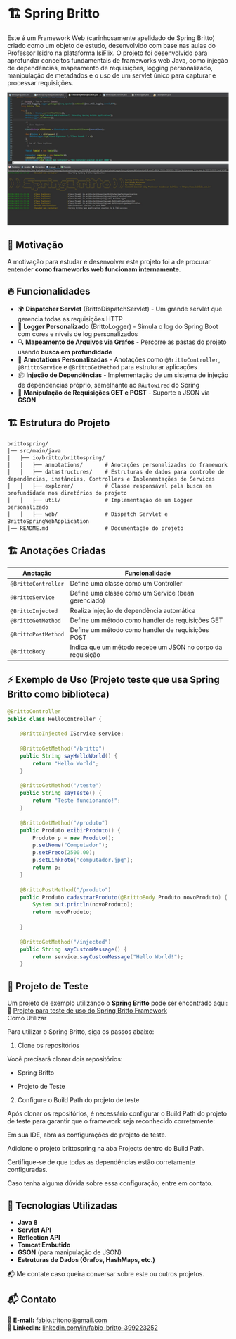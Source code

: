 # 🏗️ Spring Britto  

Este é um Framework Web (carinhosamente apelidado de Spring Britto) criado como um objeto de estudo, desenvolvido com base nas aulas do Professor Isidro na plataforma [IsiFlix](https://app.isiflix.com.br/). 
O projeto foi desenvolvido para aprofundar conceitos fundamentais de frameworks web Java, como injeção de dependências, mapeamento de requisições, logging personalizado, manipulação de metadados e o uso de um servlet único para capturar e processar requisições.

![Spring Britto](img/springbritto.jpeg)

## 🚀 Motivação  

A motivação para estudar e desenvolver este projeto foi a de procurar entender **como frameworks web funcionam internamente**.

## 🔥 Funcionalidades  

- 🌍 **Dispatcher Servlet** (BrittoDispatchServlet) - Um grande servlet que gerencia todas as requisições HTTP  
- 📜 **Logger Personalizado** (BrittoLogger) - Simula o log do Spring Boot com cores e níveis de log personalizados  
- 🔍 **Mapeamento de Arquivos via Grafos** - Percorre as pastas do projeto usando **busca em profundidade**  
- 🎯 **Annotations Personalizadas** - Anotações como `@BrittoController`, `@BrittoService` e `@BrittoGetMethod` para estruturar aplicações  
- 📦 **Injeção de Dependências** - Implementação de um sistema de injeção de dependências próprio, semelhante ao `@Autowired` do Spring  
- 🔄 **Manipulação de Requisições GET e POST** - Suporte a JSON via **GSON**  

## 🏗️ Estrutura do Projeto  

```
brittospring/
│── src/main/java
│   ├── io/britto/brittospring/
│   │   ├── annotations/       # Anotações personalizadas do framework
│   │   ├── datastructures/    # Estruturas de dados para controle de dependências, instâncias, Controllers e Inplenentações de Services
│   │   ├── explorer/          # Classe responsável pela busca em profundidade nos diretórios do projeto
│   │   ├── util/              # Implementação de um Logger personalizado
│   │   ├── web/               # Dispatch Servlet e BrittoSpringWebApplication
│── README.md                  # Documentação do projeto
```

## 🏗️ Anotações Criadas  

| Anotação             | Funcionalidade |
|----------------------|---------------|
| `@BrittoController`  | Define uma classe como um Controller |
| `@BrittoService`     | Define uma classe como um Service (bean gerenciado) |
| `@BrittoInjected`    | Realiza injeção de dependência automática |
| `@BrittoGetMethod`   | Define um método como handler de requisições GET |
| `@BrittoPostMethod`  | Define um método como handler de requisições POST |
| `@BrittoBody`        | Indica que um método recebe um JSON no corpo da requisição |

## ⚡ Exemplo de Uso  (Projeto teste que usa Spring Britto como biblioteca)

```java
@BrittoController
public class HelloController {
	
	@BrittoInjected IService service;

	@BrittoGetMethod("/britto")
	public String sayHelloWorld() {
		return "Hello World";
	}
	
	@BrittoGetMethod("/teste")
	public String sayTeste() {
		return "Teste funcionando!";
	}
	
	@BrittoGetMethod("/produto")
	public Produto exibirProduto() {
		Produto p = new Produto();
		p.setNome("Computador");
		p.setPreco(2500.00);
		p.setLinkFoto("computador.jpg");
		return p;
	}
	
	@BrittoPostMethod("/produto")
	public Produto cadastrarProduto(@BrittoBody Produto novoProduto) {
		System.out.println(novoProduto);
		return novoProduto;
		
	}
	
	@BrittoGetMethod("/injected")
	public String sayCustomMessage() {
		return service.sayCustomMessage("Hello World!");
	}
```

## 🔗 Projeto de Teste  

Um projeto de exemplo utilizando o **Spring Britto** pode ser encontrado aqui:  
🔗 [Projeto para teste de uso do Spring Britto Framework](https://github.com/FabioBritto/web-application-springbritto)  
Como Utilizar

Para utilizar o Spring Britto, siga os passos abaixo:

1. Clone os repositórios

Você precisará clonar dois repositórios:

- Spring Britto

- Projeto de Teste

2. Configure o Build Path do projeto de teste

Após clonar os repositórios, é necessário configurar o Build Path do projeto de teste para garantir que o framework seja reconhecido corretamente:

Em sua IDE, abra as configurações do projeto de teste.

Adicione o projeto brittospring na aba Projects dentro do Build Path.

Certifique-se de que todas as dependências estão corretamente configuradas.

Caso tenha alguma dúvida sobre essa configuração, entre em contato.

## 📜 Tecnologias Utilizadas  

- **Java 8**  
- **Servlet API**
- **Reflection API**
- **Tomcat Embutido**  
- **GSON** (para manipulação de JSON)  
- **Estruturas de Dados (Grafos, HashMaps, etc.)**  
 

📬 Me contate caso queira conversar sobre este ou outros projetos.

## 📬 Contato  
📧 **E-mail:** [fabio.tritono@gmail.com](mailto:fabio.tritono@gmail.com)  
🐙 **LinkedIn:** [linkedin.com/in/fabio-britto-399223252](https://www.linkedin.com/in/fabio-britto-399223252/)
